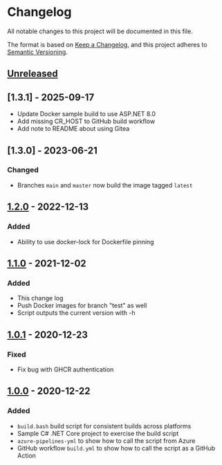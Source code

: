 # Changelog

All notable changes to this project will be documented in this file.

The format is based on [Keep a Changelog](https://keepachangelog.com/en/1.0.0/),
and this project adheres to [Semantic Versioning](https://semver.org/spec/v2.0.0.html).

## [Unreleased]

## [1.3.1] - 2025-09-17

- Update Docker sample build to use ASP.NET 8.0
- Add missing CR_HOST to GitHub build workflow
- Add note to README about using Gitea

## [1.3.0] - 2023-06-21

### Changed

- Branches `main` and `master` now build the image tagged `latest`

## [1.2.0] - 2022-12-13

### Added

- Ability to use docker-lock for Dockerfile pinning

## [1.1.0] - 2021-12-02

### Added

- This change log
- Push Docker images for branch "test" as well
- Script outputs the current version with -h

## [1.0.1] - 2020-12-23

### Fixed

- Fix bug with GHCR authentication

## [1.0.0] - 2020-12-22

### Added

- `build.bash` build script for consistent builds across platforms
- Sample C# .NET Core project to exercise the build script
- `azure-pipelines-yml` to show how to call the script from Azure
- GitHub workflow `build.yml` to show how to call the script as a GitHub Action

[unreleased]: https://github.com/mcld/buildscript/compare/v1.3.0...HEAD
[1.2.0]: https://github.com/mcld/buildscript/compare/v1.2.0...v1.3.0
[1.2.0]: https://github.com/mcld/buildscript/compare/v1.1.0...v1.2.0
[1.1.0]: https://github.com/mcld/buildscript/compare/v1.0.1...v1.1.0
[1.0.1]: https://github.com/mcld/buildscript/compare/v1.0.0...v1.0.1
[1.0.0]: https://github.com/mcld/buildscript/releases/tag/v1.0.0
